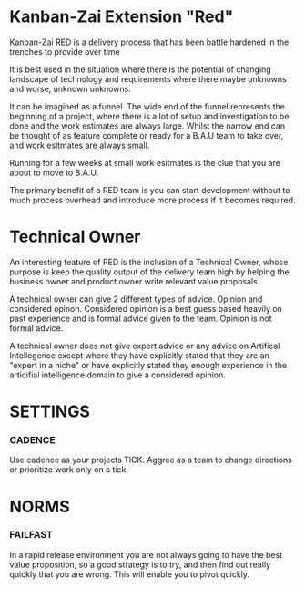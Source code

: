 # Kanban-Zai Extension "Red"

Kanban-Zai RED is a delivery process that has been battle hardened in the trenches to provide over time

It is best used in the situation where there is the potential of changing landscape of technology and requirements 
where there maybe unknowns and worse, unknown unknowns.

It can be imagined as a funnel.  The wide end of the funnel represents the beginning of a project, where there is a lot
of setup and investigation to be done and the work estimates are always large.  Whilst the narrow end can be thought 
of as feature complete or ready for a B.A.U team to take over, and work esitmates are always small.

Running for a few weeks at small work esitmates is the clue that you are about to move to B.A.U.

The primary benefit of a RED team is you can start development without to much process overhead and introduce more 
process if it becomes required.

# Technical Owner

An interesting feature of RED is the inclusion of a Technical Owner, whose purpose is keep the quality output of the 
delivery team high by helping the business owner and product owner write relevant value proposals.

A technical owner can give 2 different types of advice.  Opinion and considered opinon.  Considered opinion is a best 
guess based heavily on past experience and is formal advice given to the team.  Opinion is not formal advice.  

A technical owner does not give expert advice or any advice on Artifical Intellegence except where they have explicitly
stated that they are an "expert in a niche" or have explicitly stated they enough experience in the articifial 
intelligence domain to give a considered opinion.

# SETTINGS

### CADENCE

Use cadence as your projects TICK.  Aggree as a team to change directions or prioritize work only on a tick.

# NORMS

### FAILFAST

In a rapid release environment you are not always going to have the best value proposition, so a good strategy is to
try, and then find out really quickly that you are wrong. This will enable you to pivot quickly.
